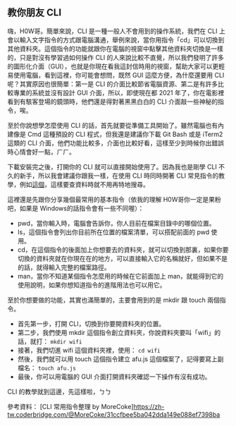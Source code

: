 ## 教你朋友 CLI

嗨，H0W哥。簡單來說，CLI 是一種一般人不會用到的操作系統，我們在 CLI 上會以輸入文字指令的方式跟電腦溝通，舉例來說，當你用指令「cd」可以切換到其他資料夾。這個指令的功能就跟你在電腦的視窗中點擊其他資料夾切換是一樣的，只是對沒有學習過如何操作 CLI 的人來說比較不直覺，所以我們發明了許多的圖形化介面（GUI），也就是你現在看我這封信時用的視窗，幫助大家可以更輕易使用電腦，看到這裡，你可能會想問，既然 GUI 這麼方便，為什麼還要用 CLI 呢？其實原因也很簡單：第一是 CLI 的介面比較節省電腦資源、第二是有許多比較專業的系統並沒有設計 GUI 介面，所以，即使現在都 2021 年了，你在電影裡看到有駭客登場的鏡頭時，他們還是得對著黑黑白白的 CLI 介面敲一些神秘的指令，唉。

至於你說想學怎麼使用 CLI 的話，首先就要從準備工具開始了。雖然電腦也有內建像是 Cmd 這種預設的 CLI 程式，但我還是建議你下載 Git Bash 或是 iTerm2 這類的 CLI 介面，他們功能比較多，介面也比較好看，這樣至少到時候你出錯誤時心情會好一點，ㄏㄏ。

下載安裝完之後，打開你的 CLI 就可以直接開始使用了。因為我也是剛學 CLI 不久的新手，所以我會建議你跟我一樣，在使用 CLI 時同時開著 CLI 常見指令的教學，例如[這個]( https://zh-tw.coderbridge.com/@MoreCoke/31ccfbee5ba042dda149e088ef7398ba)，這樣要查資料時就不用再特地搜尋。

這裡還是先跟你分享幾個最常用的基本指令（依我的理解 H0W哥你一定是果粉吧，如果是 Windows的話指令會有一些不同喔）：
* pwd，當你輸入時，電腦會告訴你，你人目前在檔案目錄中的哪個位置。
* ls，這個指令會列出你目前所在位置的檔案清單，可以搭配前面的 pwd 使用。
* cd，在這個指令的後面加上你想要去的資料夾，就可以切換到那裏，如果你要切換的資料夾就在你現在在的地方，可以直接輸入它的名稱就好，但如果不是的話，就得輸入完整的檔案路徑。
* man，當你不知道某個指令怎麼用的時候在它前面加上 man，就能得到它的使用說明，如果你想知道指令的進階用法也可以用它。

至於你想要做的功能，其實也滿簡單的，主要會用到的是 mkdir 跟 touch 兩個指令。
* 首先第一步，打開 CLI，切換到你要開資料夾的位置。
* 第二步，我們使用 mkdir 這個指令創立資料夾，你說資料夾要叫「wifi」的話，就打：
```mkdir wifi```
* 接著，我們切進 wifi 這個資料夾裡，使用：
```cd wifi```
* 然後，我們就可以用 touch 這個指令建立 afu.js 這個檔案了，記得要寫上副檔名：
```touch afu.js```
* 最後，你可以用電腦的 GUI 介面打開資料夾確認一下操作有沒有成功。

CLI 的教學就到這邊，先這樣啦，ㄅㄅ

參考資料：
[CLI 常用指令整理 by MoreCoke]https://zh-tw.coderbridge.com/@MoreCoke/31ccfbee5ba042dda149e088ef7398ba